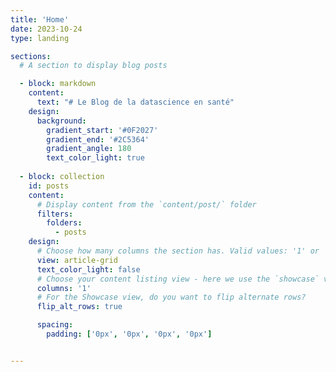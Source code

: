 ```yaml
---
title: 'Home'
date: 2023-10-24
type: landing

sections:
  # A section to display blog posts

  - block: markdown
    content:
      text: "# Le Blog de la datascience en santé"
    design:
      background:
        gradient_start: '#0F2027'
        gradient_end: '#2C5364'
        gradient_angle: 180
        text_color_light: true
  
  - block: collection
    id: posts
    content:
      # Display content from the `content/post/` folder
      filters:
        folders:
          - posts
    design:
      # Choose how many columns the section has. Valid values: '1' or '2'.
      view: article-grid
      text_color_light: false
      # Choose your content listing view - here we use the `showcase` view
      columns: '1'
      # For the Showcase view, do you want to flip alternate rows?
      flip_alt_rows: true

      spacing:
        padding: ['0px', '0px', '0px', '0px']


---
```

